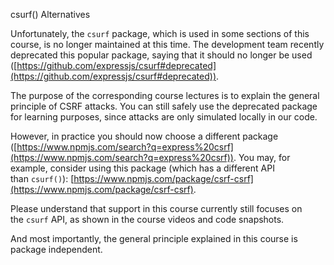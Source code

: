 csurf() Alternatives

Unfortunately, the `csurf` package, which is used in some sections of this course, is no longer maintained at this time. The development team recently deprecated this popular package, saying that it should no longer be used ([https://github.com/expressjs/csurf#deprecated](https://github.com/expressjs/csurf#deprecated)).

The purpose of the corresponding course lectures is to explain the general principle of CSRF attacks. You can still safely use the deprecated package for learning purposes, since attacks are only simulated locally in our code.

However, in practice you should now choose a different package ([https://www.npmjs.com/search?q=express%20csrf](https://www.npmjs.com/search?q=express%20csrf)). You may, for example, consider using this package (which has a different API than `csurf()`): [https://www.npmjs.com/package/csrf-csrf](https://www.npmjs.com/package/csrf-csrf).

Please understand that support in this course currently still focuses on the `csurf` API, as shown in the course videos and code snapshots.

And most importantly, the general principle explained in this course is package independent.